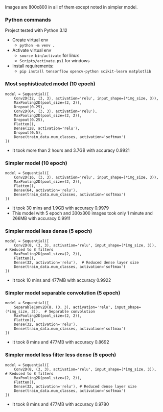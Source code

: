 Images are 800x800 in all of them except noted in simpler model.

### Python commands
Project tested with Python 3.12
* Create virtual env
  * `python -m venv .`
* Activate virtual env
  * `source bin/activate` for linux
  * `Scripts/activate.ps1` for windows
* Install requirements:
  * `pip install tensorflow opencv-python scikit-learn matplotlib`

### Most sophisticated model (10 epoch)
```
model = Sequential([
    Conv2D(32, (3, 3), activation='relu', input_shape=(*img_size, 3)),
    MaxPooling2D(pool_size=(2, 2)),
    Dropout(0.25),
    Conv2D(64, (3, 3), activation='relu'),
    MaxPooling2D(pool_size=(2, 2)),
    Dropout(0.25),
    Flatten(),
    Dense(128, activation='relu'),
    Dropout(0.5),
    Dense(train_data.num_classes, activation='softmax')
])
```
* It took more than 2 hours and 3.7GB with accuracy 0.9921

### Simpler model (10 epoch)
```
model = Sequential([
    Conv2D(16, (3, 3), activation='relu', input_shape=(*img_size, 3)),
    MaxPooling2D(pool_size=(2, 2)),
    Flatten(),
    Dense(64, activation='relu'),
    Dense(train_data.num_classes, activation='softmax')
])
```
* It took 30 mins and 1.9GB with accuracy 0.9979
* This model with 5 epoch and 300x300 images took only 1 minute and 266MB with accuracy 0.9911

### Simpler model less dense (5 epoch)
```
model = Sequential([
    Conv2D(8, (3, 3), activation='relu', input_shape=(*img_size, 3)),  # Reduced to 8 filters
    MaxPooling2D(pool_size=(2, 2)),
    Flatten(),
    Dense(32, activation='relu'),  # Reduced dense layer size
    Dense(train_data.num_classes, activation='softmax')
])
```
* It took 10 mins and 477MB with accuracy 0.9922

### Simpler model separable convolution (5 epoch)
```
model = Sequential([
    SeparableConv2D(8, (3, 3), activation='relu', input_shape=(*img_size, 3)),  # Separable convolution
    MaxPooling2D(pool_size=(2, 2)),
    Flatten(),
    Dense(32, activation='relu'),
    Dense(train_data.num_classes, activation='softmax')
])
```
* It took 8 mins and 477MB with accuracy 0.8692

### Simpler model less filter less dense (5 epoch)
```
model = Sequential([
    Conv2D(8, (3, 3), activation='relu', input_shape=(*img_size, 3)),  # Reduced to 8 filters
    MaxPooling2D(pool_size=(2, 2)),
    Flatten(),
    Dense(32, activation='relu'), # Reduced dense layer size
    Dense(train_data.num_classes, activation='softmax')
])
```
* It took 8 mins and 477MB with accuracy 0.9780